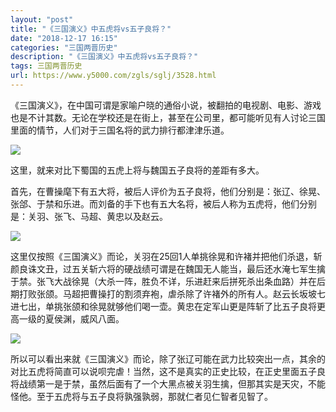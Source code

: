 ```yaml
---
layout: "post"
title: "《三国演义》中五虎将vs五子良将？"
date: "2018-12-17 16:15"
categories: "三国两晋历史"
description: "《三国演义》中五虎将vs五子良将？"
tags: 三国两晋历史
url: https://www.y5000.com/zgls/sglj/3528.html
---
```






《三国演义》，在中国可谓是家喻户晓的通俗小说，被翻拍的电视剧、电影、游戏也是不计其数。无论在学校还是在街上，甚至在公司里，都可能听见有人讨论三国里面的情节，人们对于三国名将的武力排行都津津乐道。

![](https://img.y5000.com/uploads/allimg/161017/152T53155-0.jpg)

这里，就来对比下蜀国的五虎上将与魏国五子良将的差距有多大。

首先，在曹操麾下有五大将，被后人评价为五子良将，他们分别是：张辽、徐晃、张郃、于禁和乐进。而刘备的手下也有五大名将，被后人称为五虎将，他们分别是：关羽、张飞、马超、黄忠以及赵云。

![](https://img.y5000.com/uploads/allimg/161017/152T5GV-1.jpg)

这里仅按照《三国演义》而论，关羽在25回1人单挑徐晃和许褚并把他们杀退，斩颜良诛文丑，过五关斩六将的硬战绩可谓是在魏国无人能当，最后还水淹七军生擒于禁。张飞大战徐晃（大杀一阵，胜负不详，乐进赶来后拼死杀出条血路）并在后期打败张颌。马超把曹操打的割须弃袍，虐杀除了许褚外的所有人。赵云长坂坡七进七出，单挑张颌和徐晃就够他们喝一壶。黄忠在定军山更是阵斩了比五子良将更高一级的夏侯渊，威风八面。

![](https://img.y5000.com/uploads/allimg/161017/152T52X1-2.jpg)

所以可以看出来就《三国演义》而论，除了张辽可能在武力比较突出一点，其余的对比五虎将简直可以说呗完虐！当然，这不是真实的正史比较，在正史里面五子良将战绩第一是于禁，虽然后面有了一个大黑点被关羽生擒，但那其实是天灾，不能怪他。至于五虎将与五子良将孰强孰弱，那就仁者见仁智者见智了。
